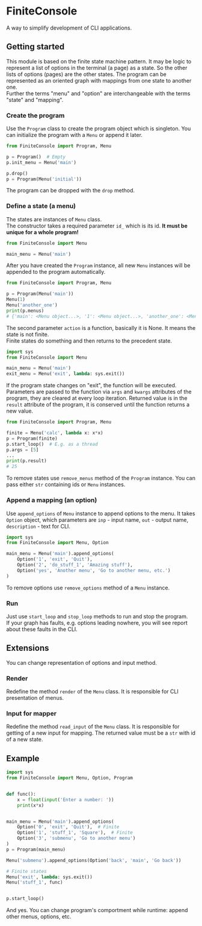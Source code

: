 # FiniteConsole
A way to simplify development of CLI applications.
## Getting started
This module is based on the finite state machine pattern. It may be logic to represent 
a list of options in the terminal (a page) as a state. So the other lists of 
options (pages) are the other states. The program can be represented as an 
oriented graph with mappings from one state to another one.  
Further the terms "menu" and "option" are interchangeable with the terms 
"state" and "mapping".
### Create the program
Use the `Program` class to create the program object which is singleton. You can 
initialize the program with a `Menu` or append it later.
```python
from FiniteConsole import Program, Menu

p = Program()  # Empty
p.init_menu = Menu('main')

p.drop()
p = Program(Menu('initial'))
```
The program can be dropped with the `drop` method.
### Define a state (a menu)
The states are instances of `Menu` class.  
The constructor takes a required parameter `id_` which is its id. **It must be unique 
for a whole program!**
```python
from FiniteConsole import Menu

main_menu = Menu('main')
```
After you have created the `Program` instance, all new `Menu` instances 
will be appended to the program automatically.
```python
from FiniteConsole import Program, Menu

p = Program(Menu('main'))
Menu(1)
Menu('another_one')
print(p.menus)
# {'main': <Menu object...>, '1': <Menu object...>, 'another_one': <Menu object...>}
```
The second parameter `action` is a function, basically it is None. It means the 
state is not finite.  
Finite states do something and then returns to the precedent state.
```python
import sys
from FiniteConsole import Menu

main_menu = Menu('main')
exit_menu = Menu('exit', lambda: sys.exit())
```
If the program state changes on "exit", the function will be executed.  
Parameters are passed to the function via `args` and `kwargs` attributes of 
the program, they are cleared at every loop iteration. Returned value is in the
`result` attribute of the program, it is conserved until the function returns a 
new value.
```python
from FiniteConsole import Program, Menu

finite = Menu('calc', lambda x: x*x)
p = Program(finite)
p.start_loop()  # E.g. as a thread
p.args = [5]
...
print(p.result)
# 25
```
To remove states use `remove_menus` method of the `Program` instance. You can 
pass either `str` containing ids or `Menu` instances.
### Append a mapping (an option)
Use `append_options` of `Menu` instance to append options to the menu. 
It takes `Option` object, which parameters are `inp` - input name, 
`out` - output name, `description` - text for CLI.
```python
import sys
from FiniteConsole import Menu, Option

main_menu = Menu('main').append_options(
    Option('1', 'exit', 'Quit'),
    Option('2', 'do_stuff_1', 'Amazing stuff'),
    Option('yes', 'Another menu', 'Go to another menu, etc.')
)
```
To remove options use `remove_options` method of a `Menu` instance.
### Run
Just use `start_loop` and `stop_loop` methods to run and stop the program.  
If your graph has faults, e.g. options leading nowhere, you will see report about 
these faults in the CLI. 
## Extensions
You can change representation of options and input method. 
### Render
Redefine the method `render` of the `Menu` class. It is responsible for CLI 
presentation of menus.
### Input for mapper
Redefine the method `read_input` of the `Menu` class. It is responsible for getting 
of a new input for mapping. The returned value must be a `str` with id of a new 
state.
## Example
```python
import sys
from FiniteConsole import Menu, Option, Program


def func():
    x = float(input('Enter a number: '))
    print(x*x)


main_menu = Menu('main').append_options(
    Option('0', 'exit', 'Quit'),  # Finite
    Option('1', 'stuff_1', 'Square'),  # Finite
    Option('3', 'submenu', 'Go to another menu')
)
p = Program(main_menu)

Menu('submenu').append_options(Option('back', 'main', 'Go back'))

# Finite states
Menu('exit', lambda: sys.exit())
Menu('stuff_1', func)


p.start_loop()
```
And yes. You can change program's comportment while runtime: append other menus, 
options, etc.